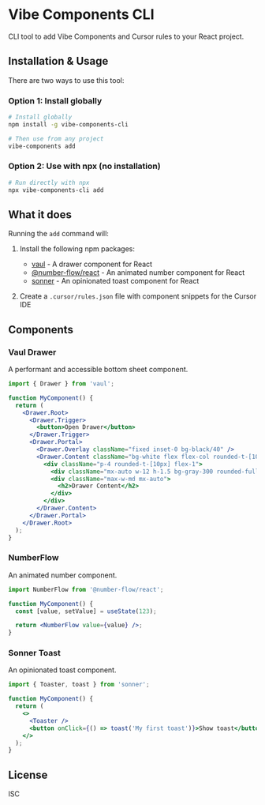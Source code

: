 # Vibe Components CLI

CLI tool to add Vibe Components and Cursor rules to your React project.

## Installation & Usage

There are two ways to use this tool:

### Option 1: Install globally

```bash
# Install globally
npm install -g vibe-components-cli

# Then use from any project
vibe-components add
```

### Option 2: Use with npx (no installation)

```bash
# Run directly with npx
npx vibe-components-cli add
```

## What it does

Running the `add` command will:

1. Install the following npm packages:
   - [vaul](https://vaul.emilkowal.ski/) - A drawer component for React
   - [@number-flow/react](https://number-flow.barvian.me/) - An animated number component for React
   - [sonner](https://sonner.emilkowal.ski/) - An opinionated toast component for React

2. Create a `.cursor/rules.json` file with component snippets for the Cursor IDE

## Components

### Vaul Drawer

A performant and accessible bottom sheet component.

```jsx
import { Drawer } from 'vaul';

function MyComponent() {
  return (
    <Drawer.Root>
      <Drawer.Trigger>
        <button>Open Drawer</button>
      </Drawer.Trigger>
      <Drawer.Portal>
        <Drawer.Overlay className="fixed inset-0 bg-black/40" />
        <Drawer.Content className="bg-white flex flex-col rounded-t-[10px] h-full mt-24 max-h-[85vh] fixed bottom-0 left-0 right-0">
          <div className="p-4 rounded-t-[10px] flex-1">
            <div className="mx-auto w-12 h-1.5 bg-gray-300 rounded-full mb-4" />
            <div className="max-w-md mx-auto">
              <h2>Drawer Content</h2>
            </div>
          </div>
        </Drawer.Content>
      </Drawer.Portal>
    </Drawer.Root>
  );
}
```

### NumberFlow

An animated number component.

```jsx
import NumberFlow from '@number-flow/react';

function MyComponent() {
  const [value, setValue] = useState(123);

  return <NumberFlow value={value} />;
}
```

### Sonner Toast

An opinionated toast component.

```jsx
import { Toaster, toast } from 'sonner';

function MyComponent() {
  return (
    <>
      <Toaster />
      <button onClick={() => toast('My first toast')}>Show toast</button>
    </>
  );
}
```

## License

ISC 